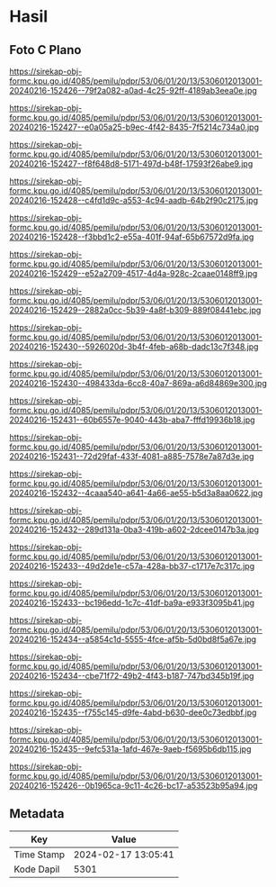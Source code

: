 # Hasil

## Foto C Plano

https://sirekap-obj-formc.kpu.go.id/4085/pemilu/pdpr/53/06/01/20/13/5306012013001-20240216-152426--79f2a082-a0ad-4c25-92ff-4189ab3eea0e.jpg

https://sirekap-obj-formc.kpu.go.id/4085/pemilu/pdpr/53/06/01/20/13/5306012013001-20240216-152427--e0a05a25-b9ec-4f42-8435-7f5214c734a0.jpg

https://sirekap-obj-formc.kpu.go.id/4085/pemilu/pdpr/53/06/01/20/13/5306012013001-20240216-152427--f8f648d8-5171-497d-b48f-17593f26abe9.jpg

https://sirekap-obj-formc.kpu.go.id/4085/pemilu/pdpr/53/06/01/20/13/5306012013001-20240216-152428--c4fd1d9c-a553-4c94-aadb-64b2f90c2175.jpg

https://sirekap-obj-formc.kpu.go.id/4085/pemilu/pdpr/53/06/01/20/13/5306012013001-20240216-152428--f3bbd1c2-e55a-401f-94af-65b67572d9fa.jpg

https://sirekap-obj-formc.kpu.go.id/4085/pemilu/pdpr/53/06/01/20/13/5306012013001-20240216-152429--e52a2709-4517-4d4a-928c-2caae0148ff9.jpg

https://sirekap-obj-formc.kpu.go.id/4085/pemilu/pdpr/53/06/01/20/13/5306012013001-20240216-152429--2882a0cc-5b39-4a8f-b309-889f08441ebc.jpg

https://sirekap-obj-formc.kpu.go.id/4085/pemilu/pdpr/53/06/01/20/13/5306012013001-20240216-152430--5926020d-3b4f-4feb-a68b-dadc13c7f348.jpg

https://sirekap-obj-formc.kpu.go.id/4085/pemilu/pdpr/53/06/01/20/13/5306012013001-20240216-152430--498433da-6cc8-40a7-869a-a6d84869e300.jpg

https://sirekap-obj-formc.kpu.go.id/4085/pemilu/pdpr/53/06/01/20/13/5306012013001-20240216-152431--60b6557e-9040-443b-aba7-fffd19936b18.jpg

https://sirekap-obj-formc.kpu.go.id/4085/pemilu/pdpr/53/06/01/20/13/5306012013001-20240216-152431--72d29faf-433f-4081-a885-7578e7a87d3e.jpg

https://sirekap-obj-formc.kpu.go.id/4085/pemilu/pdpr/53/06/01/20/13/5306012013001-20240216-152432--4caaa540-a641-4a66-ae55-b5d3a8aa0622.jpg

https://sirekap-obj-formc.kpu.go.id/4085/pemilu/pdpr/53/06/01/20/13/5306012013001-20240216-152432--289d131a-0ba3-419b-a602-2dcee0147b3a.jpg

https://sirekap-obj-formc.kpu.go.id/4085/pemilu/pdpr/53/06/01/20/13/5306012013001-20240216-152433--49d2de1e-c57a-428a-bb37-c1717e7c317c.jpg

https://sirekap-obj-formc.kpu.go.id/4085/pemilu/pdpr/53/06/01/20/13/5306012013001-20240216-152433--bc196edd-1c7c-41df-ba9a-e933f3095b41.jpg

https://sirekap-obj-formc.kpu.go.id/4085/pemilu/pdpr/53/06/01/20/13/5306012013001-20240216-152434--a5854c1d-5555-4fce-af5b-5d0bd8f5a67e.jpg

https://sirekap-obj-formc.kpu.go.id/4085/pemilu/pdpr/53/06/01/20/13/5306012013001-20240216-152434--cbe71f72-49b2-4f43-b187-747bd345b19f.jpg

https://sirekap-obj-formc.kpu.go.id/4085/pemilu/pdpr/53/06/01/20/13/5306012013001-20240216-152435--f755c145-d9fe-4abd-b630-dee0c73edbbf.jpg

https://sirekap-obj-formc.kpu.go.id/4085/pemilu/pdpr/53/06/01/20/13/5306012013001-20240216-152435--9efc531a-1afd-467e-9aeb-f5695b6db115.jpg

https://sirekap-obj-formc.kpu.go.id/4085/pemilu/pdpr/53/06/01/20/13/5306012013001-20240216-152426--0b1965ca-9c11-4c26-bc17-a53523b95a94.jpg


## Metadata

| Key        | Value               |
| ---------- | ------------------- |
| Time Stamp | 2024-02-17 13:05:41 |
| Kode Dapil | 5301                |



